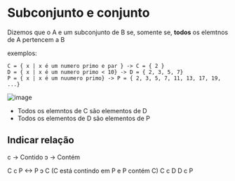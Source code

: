 # Subconjunto e conjunto
Dizemos que o A e um subconjunto de B se, somente se, **todos** os elemtnos de A pertencem a B

exemplos:
```
C = { x | x é um numero primo e par } -> C = { 2 }
D = { x | x é um numero primo < 10} -> D = { 2, 3, 5, 7}
P = { x | x é um nuumero primo} -> P = { 2, 3, 5, 7, 11, 13, 17, 19, ...}
```
![image](https://github.com/Cestaro0/Fatec-Seguranca-da-Informacao/assets/99103680/144a17ea-b4b0-457b-aa74-d9628407abda)

- Todos os elemntos de C são elementos de D
- Todos os elementos de D são elementos de P

## Indicar relação
c -> Contido
ↄ -> Contém


C c P <-> P ↄ C (C está contindo em P e P contém C)
C c D
D c P
